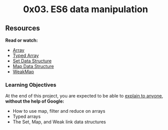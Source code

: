 <center><h1>0x03. ES6 data manipulation</h1></center>


<p>

<h2>Resources</h2>

<b>Read or watch:</b>

<ul>
<li><a href="https://alx-intranet.hbtn.io/rltoken/bcXqK1IaIHtrZ45sv0RxsQ">Array</a></li>
<li><a href="https://alx-intranet.hbtn.io/rltoken/BQ5bjKk8Q2YrpwVl0gZpXQ">Typed Array</a></li>
<li><a href="https://alx-intranet.hbtn.io/rltoken/Ch8vq39y9QnlTMr8CymgEg">Set Data Structure</a></li>
<li><a href="https://alx-intranet.hbtn.io/rltoken/W29MV3f8Ii4HmeJSALNIpw">Map Data Structure</a></li>
<li><a href="https://alx-intranet.hbtn.io/rltoken/pSetFVFeIR660GPE0flPdg">WeakMap</a></li>
</ul>
</p>

<h3>Learning Objectives</h3>

<p>
At the end of this project, you are expected to be able to <a href="https://alx-intranet.hbtn.io/rltoken/vFyWo9TJ_4ypOC6uPi2low">explain to anyone</a>,<b> without the help of Google:</b>

<ul>
<li>How to use map, filter and reduce on arrays</li>
<li>Typed arrays</li>
<li>The Set, Map, and Weak link data structures</li>
</ul>
</p>
